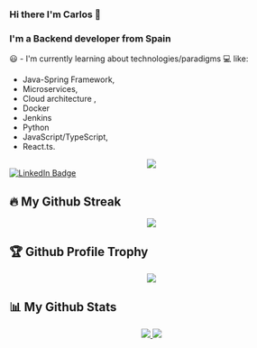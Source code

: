 ### Hi there I'm Carlos 👋

### I'm a Backend developer from Spain

😃 - I'm currently learning about technologies/paradigms 💻 like:

- Java-Spring Framework,
- Microservices,
- Cloud architecture ,
- Docker
- Jenkins
- Python
- JavaScript/TypeScript,
- React.ts.


<div style="text-align:center">
  <img src="https://media2.giphy.com/media/v1.Y2lkPTc5MGI3NjExbGo4MXpybzYybDJpcmo1eGozY2ZkdG4zcnpicG5zcDYzamY4bGpiYSZlcD12MV9pbnRlcm5hbF9naWZfYnlfaWQmY3Q9Zw/7hJZcKzjIufeOmqKSj/giphy.gif"/>
</div>


<a href="https://es.linkedin.com/in/carlos-abuin-mart%C3%ADnez-102167183">
<div id="badges">
  <img src="https://img.shields.io/badge/LinkedIn-blue?style=for-the-badge&logo=linkedin&logoColor=white" alt="LinkedIn Badge"/>
</div>
</a>



## 🔥 My Github Streak
<p align="center">
    <a href=https://github.com/carlosam20/carlosam20><img src="https://github-readme-streak-stats.herokuapp.com/?user=carlosam20&theme=dark&hide_border=true"></a>
</p>

## 🏆 Github Profile Trophy
<p align="center">
    <a href=https://github.com/carlosam20/carlosam20>
    <img src="https://github-profile-trophy.vercel.app/?username=carlosam20&theme=darkhub&margin-w=15&row=1&no-frame=true"></a>
</p>

## 📊 My Github Stats

<p align="center">
    <a href=https://github.com/carlosam20/carlosam20>
    <img src="https://github-readme-stats.vercel.app/api?username=carlosam20&count_private=true&hide_border=true&card_width=300&show_icons=true&theme=catppuccin_mocha">
    </a>
    <a href=https://github.com/carlosam20/carlosam20><img src="https://github-readme-stats.vercel.app/api/top-langs/?username=carlosam20&layout=compact&hide_border=true&card_width=400&langs_count=10&theme=catppuccin_mocha"></a>
</p>